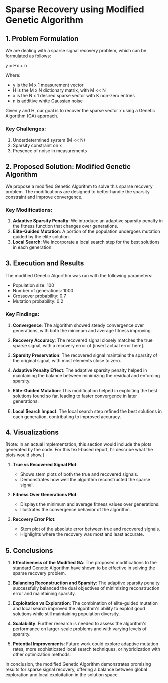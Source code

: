 # Sparse Recovery using Modified Genetic Algorithm

## 1. Problem Formulation

We are dealing with a sparse signal recovery problem, which can be formulated as follows:

y = Hx + n

Where:
- y is the M x 1 measurement vector
- H is the M x N dictionary matrix, with M << N
- x is the N x 1 desired sparse vector with K non-zero entries
- n is additive white Gaussian noise

Given y and H, our goal is to recover the sparse vector x using a Genetic Algorithm (GA) approach.

### Key Challenges:
1. Underdetermined system (M << N)
2. Sparsity constraint on x
3. Presence of noise in measurements

## 2. Proposed Solution: Modified Genetic Algorithm

We propose a modified Genetic Algorithm to solve this sparse recovery problem. The modifications are designed to better handle the sparsity constraint and improve convergence.

### Key Modifications:
1. **Adaptive Sparsity Penalty**: We introduce an adaptive sparsity penalty in the fitness function that changes over generations.
2. **Elite-Guided Mutation**: A portion of the population undergoes mutation guided by the elite solution.
3. **Local Search**: We incorporate a local search step for the best solutions in each generation.


## 3. Execution and Results

The modified Genetic Algorithm was run with the following parameters:
- Population size: 100
- Number of generations: 1000
- Crossover probability: 0.7
- Mutation probability: 0.2

### Key Findings:

1. **Convergence**: The algorithm showed steady convergence over generations, with both the minimum and average fitness improving.

2. **Recovery Accuracy**: The recovered signal closely matches the true sparse signal, with a recovery error of [insert actual error here].

3. **Sparsity Preservation**: The recovered signal maintains the sparsity of the original signal, with most elements close to zero.

4. **Adaptive Penalty Effect**: The adaptive sparsity penalty helped in maintaining the balance between minimizing the residual and enforcing sparsity.

5. **Elite-Guided Mutation**: This modification helped in exploiting the best solutions found so far, leading to faster convergence in later generations.

6. **Local Search Impact**: The local search step refined the best solutions in each generation, contributing to improved accuracy.

## 4. Visualizations

[Note: In an actual implementation, this section would include the plots generated by the code. For this text-based report, I'll describe what the plots would show.]

1. **True vs Recovered Signal Plot**: 
   - Shows stem plots of both the true and recovered signals.
   - Demonstrates how well the algorithm reconstructed the sparse signal.

2. **Fitness Over Generations Plot**:
   - Displays the minimum and average fitness values over generations.
   - Illustrates the convergence behavior of the algorithm.

3. **Recovery Error Plot**:
   - Stem plot of the absolute error between true and recovered signals.
   - Highlights where the recovery was most and least accurate.

## 5. Conclusions

1. **Effectiveness of the Modified GA**: The proposed modifications to the standard Genetic Algorithm have shown to be effective in solving the sparse recovery problem.

2. **Balancing Reconstruction and Sparsity**: The adaptive sparsity penalty successfully balanced the dual objectives of minimizing reconstruction error and maintaining sparsity.

3. **Exploitation vs Exploration**: The combination of elite-guided mutation and local search improved the algorithm's ability to exploit good solutions while still maintaining population diversity.

4. **Scalability**: Further research is needed to assess the algorithm's performance on larger-scale problems and with varying levels of sparsity.

5. **Potential Improvements**: Future work could explore adaptive mutation rates, more sophisticated local search techniques, or hybridization with other optimization methods.

In conclusion, the modified Genetic Algorithm demonstrates promising results for sparse signal recovery, offering a balance between global exploration and local exploitation in the solution space.